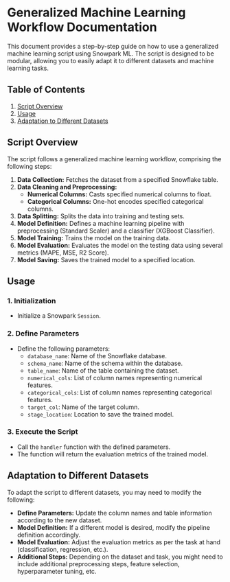 # Generalized Machine Learning Workflow Documentation

This document provides a step-by-step guide on how to use a generalized machine learning script using Snowpark ML. The script is designed to be modular, allowing you to easily adapt it to different datasets and machine learning tasks.

## Table of Contents

1. [Script Overview](#script-overview)
2. [Usage](#usage)
3. [Adaptation to Different Datasets](#adaptation-to-different-datasets)

## Script Overview

The script follows a generalized machine learning workflow, comprising the following steps:

1. **Data Collection:** Fetches the dataset from a specified Snowflake table.
2. **Data Cleaning and Preprocessing:**
   - **Numerical Columns:** Casts specified numerical columns to float.
   - **Categorical Columns:** One-hot encodes specified categorical columns.
3. **Data Splitting:** Splits the data into training and testing sets.
4. **Model Definition:** Defines a machine learning pipeline with preprocessing (Standard Scaler) and a classifier (XGBoost Classifier).
5. **Model Training:** Trains the model on the training data.
6. **Model Evaluation:** Evaluates the model on the testing data using several metrics (MAPE, MSE, R2 Score).
7. **Model Saving:** Saves the trained model to a specified location.

## Usage

### 1. Initialization

- Initialize a Snowpark `Session`.
  
### 2. Define Parameters

- Define the following parameters:
   - `database_name`: Name of the Snowflake database.
   - `schema_name`: Name of the schema within the database.
   - `table_name`: Name of the table containing the dataset.
   - `numerical_cols`: List of column names representing numerical features.
   - `categorical_cols`: List of column names representing categorical features.
   - `target_col`: Name of the target column.
   - `stage_location`: Location to save the trained model.

### 3. Execute the Script

- Call the `handler` function with the defined parameters.
- The function will return the evaluation metrics of the trained model.

## Adaptation to Different Datasets

To adapt the script to different datasets, you may need to modify the following:

- **Define Parameters:** Update the column names and table information according to the new dataset.
- **Model Definition:** If a different model is desired, modify the pipeline definition accordingly.
- **Model Evaluation:** Adjust the evaluation metrics as per the task at hand (classification, regression, etc.).
- **Additional Steps:** Depending on the dataset and task, you might need to include additional preprocessing steps, feature selection, hyperparameter tuning, etc.

